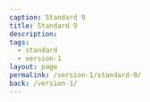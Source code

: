 ```yaml
---
caption: Standard 9
title: Standard 9
description:
tags:
  - standard
  - version-1
layout: page
permalink: /version-1/standard-9/
back: /version-1/
---
```

